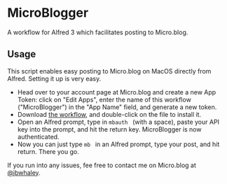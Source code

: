 # MicroBlogger

A workflow for Alfred 3 which facilitates posting to Micro.blog.

## Usage

This script enables easy posting to Micro.blog on MacOS directly from Alfred. Setting it up is very easy.

* Head over to your account page at Micro.blog and create a new App Token: click on "Edit Apps", enter the name of this workflow ("MicroBlogger") in the "App Name" field, and generate a new token.
* Download [the workflow](https://github.com/jbwhaley/MicroBlogger/blob/master/MicroBlogger.alfredworkflow), and double-click on the file to install it.
* Open an Alfred prompt, type in `mbauth ` (with a space), paste your API key into the prompt, and hit the return key. MicroBlogger is now authenticated.
* Now you can just type `mb ` in an Alfred prompt, type your post, and hit return. There you go.

If you run into any issues, fee free to contact me on Micro.blog at [@jbwhaley](https://micro.blog/jbwhaley).